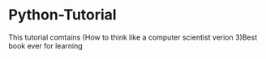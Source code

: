 Python-Tutorial
===============

This tutorial comtains (How to think like a computer scientist verion 3)Best book ever for learning